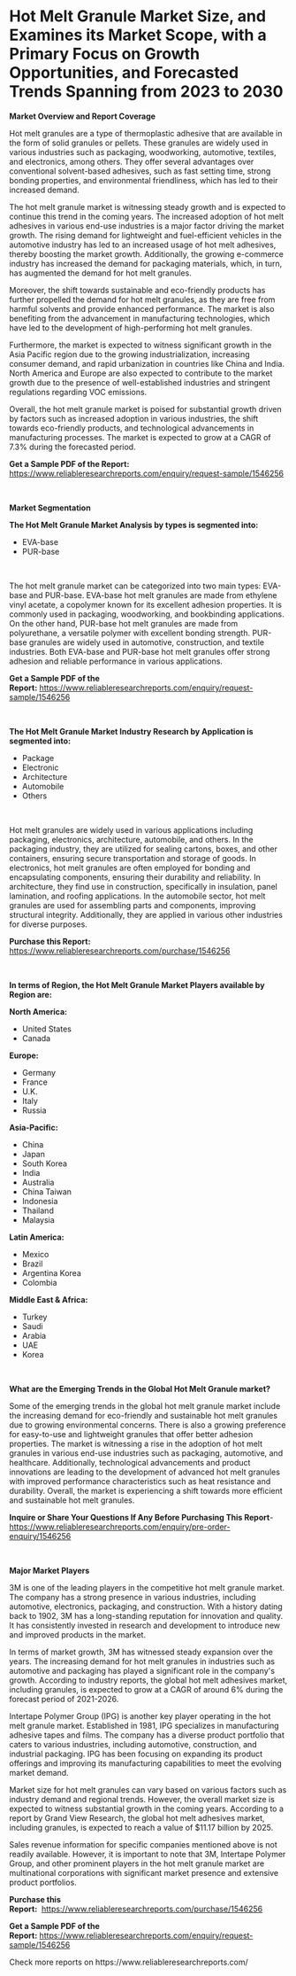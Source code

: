 <p><h1>Hot Melt Granule Market Size, and Examines its Market Scope, with a Primary Focus on Growth Opportunities, and Forecasted Trends Spanning from 2023 to 2030</h1></p><p><strong>Market Overview and Report Coverage</strong></p>
<p><p>Hot melt granules are a type of thermoplastic adhesive that are available in the form of solid granules or pellets. These granules are widely used in various industries such as packaging, woodworking, automotive, textiles, and electronics, among others. They offer several advantages over conventional solvent-based adhesives, such as fast setting time, strong bonding properties, and environmental friendliness, which has led to their increased demand.</p><p>The hot melt granule market is witnessing steady growth and is expected to continue this trend in the coming years. The increased adoption of hot melt adhesives in various end-use industries is a major factor driving the market growth. The rising demand for lightweight and fuel-efficient vehicles in the automotive industry has led to an increased usage of hot melt adhesives, thereby boosting the market growth. Additionally, the growing e-commerce industry has increased the demand for packaging materials, which, in turn, has augmented the demand for hot melt granules.</p><p>Moreover, the shift towards sustainable and eco-friendly products has further propelled the demand for hot melt granules, as they are free from harmful solvents and provide enhanced performance. The market is also benefiting from the advancement in manufacturing technologies, which have led to the development of high-performing hot melt granules.</p><p>Furthermore, the market is expected to witness significant growth in the Asia Pacific region due to the growing industrialization, increasing consumer demand, and rapid urbanization in countries like China and India. North America and Europe are also expected to contribute to the market growth due to the presence of well-established industries and stringent regulations regarding VOC emissions.</p><p>Overall, the hot melt granule market is poised for substantial growth driven by factors such as increased adoption in various industries, the shift towards eco-friendly products, and technological advancements in manufacturing processes. The market is expected to grow at a CAGR of 7.3% during the forecasted period.</p></p>
<p><strong>Get a Sample PDF of the Report:</strong> <a href="https://www.reliableresearchreports.com/enquiry/request-sample/1546256">https://www.reliableresearchreports.com/enquiry/request-sample/1546256</a></p>
<p>&nbsp;</p>
<p><strong>Market Segmentation</strong></p>
<p><strong>The Hot Melt Granule Market Analysis by types is segmented into:</strong></p>
<p><ul><li>EVA-base</li><li>PUR-base</li></ul></p>
<p>&nbsp;</p>
<p><p>The hot melt granule market can be categorized into two main types: EVA-base and PUR-base. EVA-base hot melt granules are made from ethylene vinyl acetate, a copolymer known for its excellent adhesion properties. It is commonly used in packaging, woodworking, and bookbinding applications. On the other hand, PUR-base hot melt granules are made from polyurethane, a versatile polymer with excellent bonding strength. PUR-base granules are widely used in automotive, construction, and textile industries. Both EVA-base and PUR-base hot melt granules offer strong adhesion and reliable performance in various applications.</p></p>
<p><strong>Get a Sample PDF of the Report:</strong>&nbsp;<a href="https://www.reliableresearchreports.com/enquiry/request-sample/1546256">https://www.reliableresearchreports.com/enquiry/request-sample/1546256</a></p>
<p>&nbsp;</p>
<p><strong>The Hot Melt Granule Market Industry Research by Application is segmented into:</strong></p>
<p><ul><li>Package</li><li>Electronic</li><li>Architecture</li><li>Automobile</li><li>Others</li></ul></p>
<p>&nbsp;</p>
<p><p>Hot melt granules are widely used in various applications including packaging, electronics, architecture, automobile, and others. In the packaging industry, they are utilized for sealing cartons, boxes, and other containers, ensuring secure transportation and storage of goods. In electronics, hot melt granules are often employed for bonding and encapsulating components, ensuring their durability and reliability. In architecture, they find use in construction, specifically in insulation, panel lamination, and roofing applications. In the automobile sector, hot melt granules are used for assembling parts and components, improving structural integrity. Additionally, they are applied in various other industries for diverse purposes.</p></p>
<p><strong>Purchase this Report:</strong>&nbsp; <a href="https://www.reliableresearchreports.com/purchase/1546256">https://www.reliableresearchreports.com/purchase/1546256</a></p>
<p>&nbsp;</p>
<p><strong>In terms of Region, the Hot Melt Granule Market Players available by Region are:</strong></p>
<p>
    <p> <strong> North America: </strong>
        <ul>
            <li>United States</li>
            <li>Canada</li>
        </ul>
        </p> 
    <p> <strong> Europe: </strong>
        <ul>
            <li>Germany</li>
            <li>France</li>
            <li>U.K.</li>
            <li>Italy</li>
            <li>Russia</li>
        </ul>
        </p> 
    <p> <strong> Asia-Pacific: </strong>
        <ul>
            <li>China</li>
            <li>Japan</li>
            <li>South Korea</li>
            <li>India</li>
            <li>Australia</li>
            <li>China Taiwan</li>
            <li>Indonesia</li>
            <li>Thailand</li>
            <li>Malaysia</li>
        </ul>
        </p> 
    <p> <strong> Latin America: </strong>
        <ul>
            <li>Mexico</li>
            <li>Brazil</li>
            <li>Argentina Korea</li>
            <li>Colombia</li>
        </ul>
        </p> 
    <p> <strong> Middle East & Africa: </strong>
        <ul>
            <li>Turkey</li>
            <li>Saudi</li>
            <li>Arabia</li>
            <li>UAE</li>
            <li>Korea</li>
        </ul>
    </p>
    </p>
<p>&nbsp;</p>
<p><strong>What are the Emerging Trends in the Global Hot Melt Granule market?</strong></p>
<p><p>Some of the emerging trends in the global hot melt granule market include the increasing demand for eco-friendly and sustainable hot melt granules due to growing environmental concerns. There is also a growing preference for easy-to-use and lightweight granules that offer better adhesion properties. The market is witnessing a rise in the adoption of hot melt granules in various end-use industries such as packaging, automotive, and healthcare. Additionally, technological advancements and product innovations are leading to the development of advanced hot melt granules with improved performance characteristics such as heat resistance and durability. Overall, the market is experiencing a shift towards more efficient and sustainable hot melt granules.</p></p>
<p><strong>Inquire or Share Your Questions If Any Before Purchasing This Report</strong>- <a href="https://www.reliableresearchreports.com/enquiry/pre-order-enquiry/1546256">https://www.reliableresearchreports.com/enquiry/pre-order-enquiry/1546256</a></p>
<p>&nbsp;</p>
<p><strong>Major Market Players</strong></p>
<p><p>3M is one of the leading players in the competitive hot melt granule market. The company has a strong presence in various industries, including automotive, electronics, packaging, and construction. With a history dating back to 1902, 3M has a long-standing reputation for innovation and quality. It has consistently invested in research and development to introduce new and improved products in the market.</p><p>In terms of market growth, 3M has witnessed steady expansion over the years. The increasing demand for hot melt granules in industries such as automotive and packaging has played a significant role in the company's growth. According to industry reports, the global hot melt adhesives market, including granules, is expected to grow at a CAGR of around 6% during the forecast period of 2021-2026.</p><p>Intertape Polymer Group (IPG) is another key player operating in the hot melt granule market. Established in 1981, IPG specializes in manufacturing adhesive tapes and films. The company has a diverse product portfolio that caters to various industries, including automotive, construction, and industrial packaging. IPG has been focusing on expanding its product offerings and improving its manufacturing capabilities to meet the evolving market demand.</p><p>Market size for hot melt granules can vary based on various factors such as industry demand and regional trends. However, the overall market size is expected to witness substantial growth in the coming years. According to a report by Grand View Research, the global hot melt adhesives market, including granules, is expected to reach a value of $11.17 billion by 2025.</p><p>Sales revenue information for specific companies mentioned above is not readily available. However, it is important to note that 3M, Intertape Polymer Group, and other prominent players in the hot melt granule market are multinational corporations with significant market presence and extensive product portfolios.</p></p>
<p><strong>Purchase this Report:</strong>&nbsp;&nbsp;<a href="https://www.reliableresearchreports.com/purchase/1546256">https://www.reliableresearchreports.com/purchase/1546256</a></p>
<p></p>
<p><strong>Get a Sample PDF of the Report:</strong>&nbsp;<a href="https://www.reliableresearchreports.com/enquiry/request-sample/1546256">https://www.reliableresearchreports.com/enquiry/request-sample/1546256</a></p>
<p>Check more reports on https://www.reliableresearchreports.com/</p>
